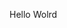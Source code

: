 Hello Wolrd




























































































































































































































































































































































































































































































































































































































































































































































































































































































































































































































































































































































































































































































































































































































































































































































































































































































































































































































































